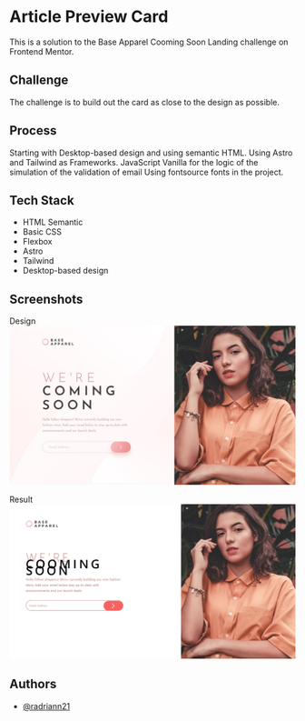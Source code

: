 # Article Preview Card

This is a solution to the Base Apparel Cooming Soon Landing challenge on Frontend Mentor.

## Challenge

The challenge is to build out the card as close to the design as possible.

## Process

Starting with Desktop-based design and using semantic HTML. 
Using Astro and Tailwind as Frameworks.
JavaScript Vanilla for the logic of the simulation of the validation of email
Using fontsource fonts in the project.

## Tech Stack

- HTML Semantic
- Basic CSS
- Flexbox
- Astro
- Tailwind
- Desktop-based design

## Screenshots
Design 
![App Screenshot](/design/desktop-design.jpg)

Result
![App Screenshot](/screenshots/screenshot.png)


## Authors

- [@radriann21](https://www.github.com/radriann21)